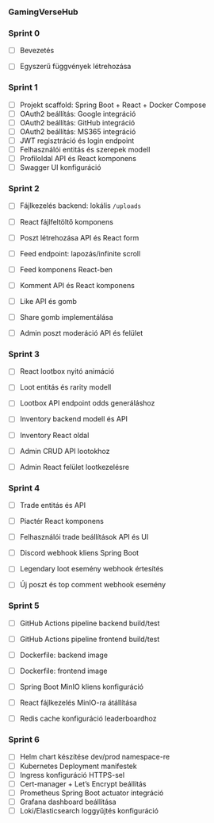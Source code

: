 ### GamingVerseHub

### Sprint 0
- [ ] Bevezetés
- [ ] Egyszerű függvények létrehozása


### Sprint 1
- [ ] Projekt scaffold: Spring Boot + React + Docker Compose
- [ ] OAuth2 beállítás: Google integráció
- [ ] OAuth2 beállítás: GitHub integráció
- [ ] OAuth2 beállítás: MS365 integráció
- [ ] JWT regisztráció és login endpoint
- [ ] Felhasználói entitás és szerepek modell
- [ ] Profiloldal API és React komponens
- [ ] Swagger UI konfiguráció

### Sprint 2
- [ ] Fájlkezelés backend: lokális `/uploads`
- [ ] React fájlfeltöltő komponens
- [ ] Poszt létrehozása API és React form
- [ ] Feed endpoint: lapozás/infinite scroll
- [ ] Feed komponens React-ben
- [ ] Komment API és React komponens
- [ ] Like API és gomb
- [ ] Share gomb implementálása
- [ ] Admin poszt moderáció API és felület


### Sprint 3
- [ ] React lootbox nyitó animáció
- [ ] Loot entitás és rarity modell
- [ ] Lootbox API endpoint odds generáláshoz
- [ ] Inventory backend modell és API
- [ ] Inventory React oldal
- [ ] Admin CRUD API lootokhoz
- [ ] Admin React felület lootkezelésre


### Sprint 4
- [ ] Trade entitás és API
- [ ] Piactér React komponens
- [ ] Felhasználói trade beállítások API és UI
- [ ] Discord webhook kliens Spring Boot
- [ ] Legendary loot esemény webhook értesítés
- [ ] Új poszt és top comment webhook esemény


### Sprint 5
- [ ] GitHub Actions pipeline backend build/test
- [ ] GitHub Actions pipeline frontend build/test
- [ ] Dockerfile: backend image
- [ ] Dockerfile: frontend image
- [ ] Spring Boot MinIO kliens konfiguráció
- [ ] React fájlkezelés MinIO-ra átállítása
- [ ] Redis cache konfiguráció leaderboardhoz


### Sprint 6
- [ ] Helm chart készítése dev/prod namespace-re
- [ ] Kubernetes Deployment manifestek
- [ ] Ingress konfiguráció HTTPS-sel
- [ ] Cert-manager + Let’s Encrypt beállítás
- [ ] Prometheus Spring Boot actuator integráció
- [ ] Grafana dashboard beállítása
- [ ] Loki/Elasticsearch loggyűjtés konfiguráció
